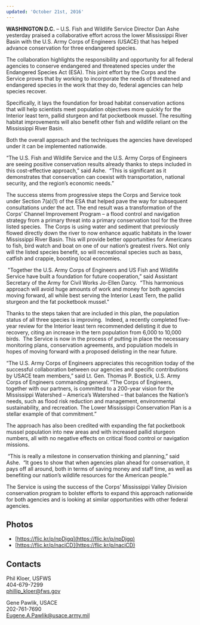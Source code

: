 ```yaml
---
updated: 'October 21st, 2016'
---
```


**WASHINGTON D.C.** – U.S. Fish and Wildlife Service Director Dan Ashe yesterday praised a collaborative effort across the lower Mississippi River Basin with the U.S. Army Corps of Engineers (USACE) that has helped advance conservation for three endangered species.

The collaboration highlights the responsibility and opportunity for all federal agencies to conserve endangered and threatened species under the Endangered Species Act (ESA). This joint effort by the Corps and the Service proves that by working to incorporate the needs of threatened and endangered species in the work that they do, federal agencies can help species recover.

Specifically, it lays the foundation for broad habitat conservation actions that will help scientists meet population objectives more quickly for the Interior least tern, pallid sturgeon and fat pocketbook mussel. The resulting habitat improvements will also benefit other fish and wildlife reliant on the Mississippi River Basin.

Both the overall approach and the techniques the agencies have developed under it can be implemented nationwide.

“The U.S. Fish and Wildlife Service and the U.S. Army Corps of Engineers are seeing positive conservation results already thanks to steps included in this cost-effective approach,” said Ashe.  “This is significant as it demonstrates that conservation can coexist with transportation, national security, and the region’s economic needs.”

The success stems from progressive steps the Corps and Service took under Section 7(a)(1) of the ESA that helped pave the way for subsequent consultations under the act. The end result was a transformation of the Corps’ Channel Improvement Program – a flood control and navigation strategy from a primary threat into a primary conservation tool for the three listed species.  The Corps is using water and sediment that previously flowed directly down the river to now enhance aquatic habitats in the lower Mississippi River Basin. This will provide better opportunities for Americans to fish, bird watch and boat on one of our nation’s greatest rivers. Not only will the listed species benefit, so will recreational species such as bass, catfish and crappie, boosting local economies.

 "Together the U.S. Army Corps of Engineers and US Fish and Wildlife Service have built a foundation for future cooperation,” said Assistant Secretary of the Army for Civil Works Jo-Ellen Darcy.  “This harmonious approach will avoid huge amounts of work and money for both agencies moving forward, all while best serving the Interior Least Tern, the pallid sturgeon and the fat pocketbook mussel."

Thanks to the steps taken that are included in this plan, the population status of all three species is improving.  Indeed, a recently completed five-year review for the Interior least tern recommended delisting it due to recovery, citing an increase in the tern population from 6,000 to 10,000 birds.  The Service is now in the process of putting in place the necessary monitoring plans, conservation agreements, and population models in hopes of moving forward with a proposed delisting in the near future. 

“The U.S. Army Corps of Engineers appreciates this recognition today of the successful collaboration between our agencies and specific contributions by USACE team members,” said Lt. Gen. Thomas P. Bostick, U.S. Army Corps of Engineers commanding general. “The Corps of Engineers, together with our partners, is committed to a 200-year vision for the Mississippi Watershed – America’s Watershed – that balances the Nation’s needs, such as flood risk reduction and management, environmental sustainability, and recreation. The Lower Mississippi Conservation Plan is a stellar example of that commitment.”

The approach has also been credited with expanding the fat pocketbook mussel population into new areas and with increased pallid sturgeon numbers, all with no negative effects on critical flood control or navigation missions.

 “This is really a milestone in conservation thinking and planning,” said Ashe.  “It goes to show that when agencies plan ahead for conservation, it pays off all around, both in terms of saving money and staff time, as well as benefiting our nation’s wildlife resources for the American people.”

The Service is using the success of the Corps’ Mississippi Valley Division conservation program to bolster efforts to expand this approach nationwide for both agencies and is looking at similar opportunities with other federal agencies.

## Photos

 - [https://flic.kr/p/npDjgq](https://flic.kr/p/npDjgq)
 - [https://flic.kr/p/naciCD](https://flic.kr/p/naciCD)

## Contacts

Phil Kloer, USFWS  
404-679-7299  
[phillip_kloer@fws.gov](mailto:phillip_kloer@fws.gov)

Gene Pawlik, USACE  
202-761-7690  
[Eugene.A.Pawlik@usace.army.mil](https://mail.google.com/mail/?view=cm&fs=1&tf=1&to=Eugene.A.Pawlik@usace.army.mil)
